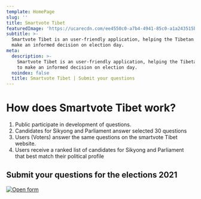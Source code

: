 ```yaml
---
template: HomePage
slug: ''
title: Smartvote Tibet
featuredImage: 'https://ucarecdn.com/ee4550c0-a7b4-4941-85c0-a1a243515baf/'
subtitle: >-
  Smartvote Tibet is an user-friendly application, helping the Tibetan voters to
  make an informed decision on election day.
meta:
  description: >-
    Smartvote Tibet is an user-friendly application, helping the Tibetan voters
    to make an informed decision on election day.
  noindex: false
  title: Smartvote Tibet | Submit your questions
---
```

# How does Smartvote Tibet work? 



1. Public participate in development of questions.
2. Candidates for Sikyong and Parliament answer selected 30 questions
3. Users (Voters) answer the same questions on the smartvote Tibet website.
4. Users receive a ranked list of candidates for Sikyong and Parliament that best match their political profile



## Submit your questions for the elections 2021


[![Open form](https://www.netlify.com/img/deploy/button.svg)](https://google.ch)
